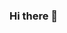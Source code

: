 ### Hi there 👋

<!--
**RishikaGhosh/RishikaGhosh** is a ✨ _special_ ✨ repository because its `README.md` (this file) appears on your GitHub profile.

